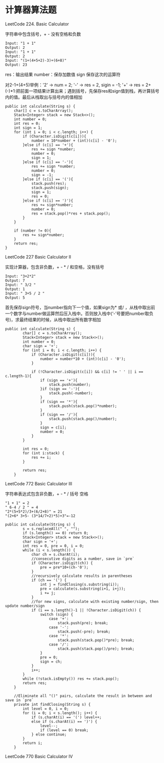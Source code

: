 # 计算器算法题

LeetCode 224. Basic Calculator

字符串中包含括号，+ - 没有空格和负数

```
Input: "1 + 1"
Output: 2
Input: "1 + 1"
Output: 2
Input: "(1+(4+5+2)-3)+(6+8)"
Output: 23
```

res：输出结果 number：保存加数值 sign 保存这次的运算符

对2-1+(4+5)举例：'2' -> num = 2; '-' -> res = 2, sigin = -1; '+' -> res = 2+ (-)*1:把前面一项结果计算出来；遇到括号，先保存res和sign值到栈，再计算括号内的值。最后从栈取出与括号内的值相加

    public int calculate(String s) {
    	char[] c = s.toCharArray();
        Stack<Integer> stack = new Stack<>();
        int number = 0;
        int res = 0;
        int sign = 1;
        for (int i = 0; i < c.length; i++) {
            if (Character.isDigit(c[i])){
                number = 10*number + (int)(c[i] - '0');
            }else if (c[i] == '+'){
                res += sign *number;
                number = 0;
                sign = 1;
            }else if (c[i] == '-'){
                res += sign *number;
                number = 0;
                sign = -1;
            }else if (c[i] == '('){
                stack.push(res);
                stack.push(sign);
                sign = 1;
                res = 0;
            }else if (c[i] == ')'){
                res += sign*number;
                number = 0;
                res = stack.pop()*res + stack.pop();
            }
        }
    
        if (number != 0){
            res += sign*number;
        }
        return res;
    }
LeetCode 227 Basic Calculator II

实现计算器，包含非负数，+ - * / 和空格，没有括号

```
Input: "3+2*2"
Output: 7
Input: " 3/2 "
Output: 1
Input: " 3+5 / 2 "
Output: 5
```

首先保存sign符号，当number指向下一个值，如果sign为* 或/ ，从栈中取出前一个数字与number做运算然后压入栈中。否则放入栈中(‘-’号要把number取负号)，求最终结果的时候，从栈中取出所有数字相加

```
public int calculate(String s) {
        char[] c = s.toCharArray();
        Stack<Integer> stack = new Stack<>();
        int number = 0;
        char sign = '+';
        for (int i = 0; i < c.length; i++) {
            if (Character.isDigit(c[i])){
                number = number*10 + (int)(c[i] - '0');
            }

            if (!Character.isDigit(c[i]) && c[i] != ' ' || i == c.length-1){
                if (sign == '+'){
                    stack.push(number);
                }if (sign == '-'){
                    stack.push(-number);
                }
                if (sign == '*'){
                    stack.push(stack.pop()*number);
                }
                if (sign == '/'){
                    stack.push(stack.pop()/number);
                }
                sign = c[i];
                number = 0;
            }
        }

        int res = 0;
        for (int i:stack) {
            res += i;
        }

        return res;
    }
```

LeetCode 772 Basic Calculator III

字符串表达式包含非负数，+ - * / 括号 空格

```
"1 + 1" = 2
" 6-4 / 2 " = 4
"2*(5+5*2)/3+(6/2+8)" = 21
"(2+6* 3+5- (3*14/7+2)*5)+3"=-12
```



```
public int calculate(String s) {
        s = s.replaceAll(" ", "");
        if (s.length() == 0) return 0;
        Stack<Integer> stack = new Stack<>();
        char sign = '+';
        int res = 0, pre = 0, i = 0;
        while (i < s.length()) {
            char ch = s.charAt(i);
            //consecutive digits as a number, save in `pre`
            if (Character.isDigit(ch)) {
                pre = pre*10+(ch-'0');
            }
            //recursively calculate results in parentheses
            if (ch == '(') {
                int j = findClosing(s.substring(i));
                pre = calculate(s.substring(i+1, i+j));
                i += j;
            }
            //for new signs, calculate with existing number/sign, then update number/sign
            if (i == s.length()-1 || !Character.isDigit(ch)) {
                switch (sign) {
                    case '+':
                        stack.push(pre); break;
                    case '-':
                        stack.push(-pre); break;
                    case '*':
                        stack.push(stack.pop()*pre); break;
                    case '/':
                        stack.push(stack.pop()/pre); break;
                }
                pre = 0;
                sign = ch;
            } 
            i++;
        }
        while (!stack.isEmpty()) res += stack.pop();
        return res;
    }
    
    //Eliminate all "()" pairs, calculate the result in between and save in `pre`
    private int findClosing(String s) {
        int level = 0, i = 0;
        for (i = 0; i < s.length(); i++) {
            if (s.charAt(i) == '(') level++;
            else if (s.charAt(i) == ')') {
                level--;
                if (level == 0) break;
            } else continue;
        }
        return i;
    }
```

LeetCode 770 Basic Calculator IV





































